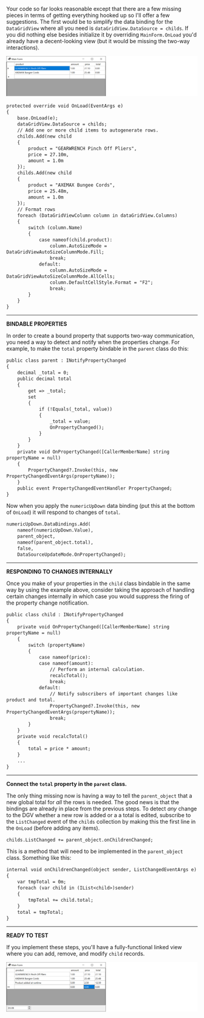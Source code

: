 Your code so far looks reasonable except that there are a few missing pieces in terms of getting everything hooked up so I'll offer a few suggestions. The first would be to simplify the data binding for the `DataGridView` where all you need is `dataGridView.DataSource = childs`. If you did nothing else besides initialize it by overriding `MainForm.OnLoad` you'd already have a decent-looking view (but it would be missing the two-way interactions).

![prelim](https://github.com/IVSoftware/dgv-with-auto-total-class/blob/master/dgv-with-auto-total-class/ReadMe/prelim.png)

    protected override void OnLoad(EventArgs e)
    {
        base.OnLoad(e);
        dataGridView.DataSource = childs;
        // Add one or more child items to autogenerate rows.
        childs.Add(new child
        {
            product = "GEARWRENCH Pinch Off Pliers",
            price = 27.10m,
            amount = 1.0m
        });
        childs.Add(new child
        {
            product = "AXEMAX Bungee Cords",
            price = 25.48m,
            amount = 1.0m
        });
        // Format rows
        foreach (DataGridViewColumn column in dataGridView.Columns)
        {
            switch (column.Name)
            {
                case nameof(child.product):
                    column.AutoSizeMode = DataGridViewAutoSizeColumnMode.Fill;
                    break;
                default:
                    column.AutoSizeMode = DataGridViewAutoSizeColumnMode.AllCells;
                    column.DefaultCellStyle.Format = "F2";
                    break;
            }
        }
    }
***
**BINDABLE PROPERTIES**

In order to create a bound property that supports two-way communication, you need a way to detect and notify when the properties change. For example, to make the `total` property bindable in the `parent` class do this:

    public class parent : INotifyPropertyChanged
    {
        decimal _total = 0;
        public decimal total
        {
            get => _total;
            set
            {
                if (!Equals(_total, value))
                {
                    _total = value;
                    OnPropertyChanged();
                }
            }
        }
        private void OnPropertyChanged([CallerMemberName] string propertyName = null)
        {
            PropertyChanged?.Invoke(this, new PropertyChangedEventArgs(propertyName));
        }
        public event PropertyChangedEventHandler PropertyChanged;
    }

Now when you apply the `numericUpDown` data binding (put this at the bottom of `OnLoad`) it will respond to changes of `total`.

    numericUpDown.DataBindings.Add(
        nameof(numericUpDown.Value),
        parent_object, 
        nameof(parent_object.total), 
        false, 
        DataSourceUpdateMode.OnPropertyChanged);

***
**RESPONDING TO CHANGES INTERNALLY**

Once you make of your properties in the `child` class bindable in the same way by using the example above, consider taking the approach of handling certain changes internally in which case you would suppress the firing of the property change notification.

    public class child : INotifyPropertyChanged
    {
        private void OnPropertyChanged([CallerMemberName] string propertyName = null)
        {
            switch (propertyName)
            {
                case nameof(price):
                case nameof(amount):
                    // Perform an internal calculation.
                    recalcTotal();
                    break;
                default:
                    // Notify subscribers of important changes like product and total.
                    PropertyChanged?.Invoke(this, new PropertyChangedEventArgs(propertyName));
                    break;
            }
        }
        private void recalcTotal()
        {
            total = price * amount;
        }
        ...
    }

***
**Connect the `total` property in the `parent` class.**

The only thing missing now is having a way to tell the `parent_object` that a new global total for _all_ the rows is needed. The good news is that the bindings are already in place from the previous steps. To detect _any_ change to the DGV whether a new row is added or a a total is edited, subscribe to the `ListChanged` event of the `childs` collection by making this the first line in the `OnLoad` (before adding any items).

    childs.ListChanged += parent_object.onChildrenChanged;

This is a method that will need to be implemented in the `parent_object` class. Something like this:

    internal void onChildrenChanged(object sender, ListChangedEventArgs e)
    {
        var tmpTotal = 0m;
        foreach (var child in (IList<child>)sender)
        {
            tmpTotal += child.total;
        }
        total = tmpTotal;
    }

***
**READY TO TEST**

If you implement these steps, you'll have a fully-functional linked view where you can add, remove, and modify `child` records. 

![functional-bindings](https://github.com/IVSoftware/dgv-with-auto-total-class/blob/master/dgv-with-auto-total-class/ReadMe/functional-bindings.png)
